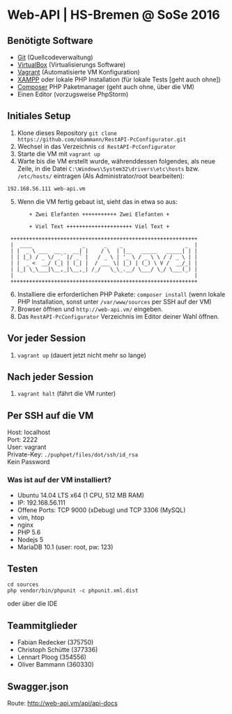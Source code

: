 # Web-API | HS-Bremen @ SoSe 2016 

## Benötigte Software
- [Git](https://git-scm.com/) (Quellcodeverwaltung)
- [VirtualBox](https://www.virtualbox.org/) (Virtualisierungs Software)
- [Vagrant](https://www.vagrantup.com/) (Automatisierte VM Konfiguration)
- [XAMPP](https://www.apachefriends.org) oder lokale PHP Installation (für lokale Tests [geht auch ohne])
- [Composer](https://getcomposer.org/) PHP Paketmanager (geht auch ohne, über die VM)
- Einen Editor (vorzugsweise PhpStorm)

## Initiales Setup
1. Klone dieses Repository `git clone https://github.com/obammann/RestAPI-PcConfigurator.git`
2. Wechsel in das Verzeichnis `cd RestAPI-PcConfigurator`
3. Starte die VM mit `vagrant up`
4. Warte bis die VM erstellt wurde, währenddessen folgendes, als neue Zeile, in die Datei `C:\Windows\System32\drivers\etc\hosts` bzw. `/etc/hosts/` eintragen (Als Administrator/root bearbeiten):  
```
192.168.56.111 web-api.vm
```
5. Wenn die VM fertig gebaut ist, sieht das in etwa so aus:  
```
       + Zwei Elefanten +++++++++++ Zwei Elefanten +
       
       + Viel Text +++++++++++++++++++++ Viel Text +
       
 ++++++++++++++++++++++++++++++++++++++++++++++++++++++++++++
 |  ____                _      _    _                    _  |
 | |  _ \ ___  __ _  __| |    / \  | |__   _____   _____| | |
 | | |_) / _ \/ _` |/ _` |   / _ \ | '_ \ / _ \ \ / / _ \ | |
 | |  _ <  __/ (_| | (_| |  / ___ \| |_) | (_) \ V /  __/_| |
 | |_| \_\___|\__,_|\__,_| /_/   \_\_.__/ \___/ \_/ \___(_) |
 |                                                          |
 ++++++++++++++++++++++++++++++++++++++++++++++++++++++++++++       
```
6. Installiere die erforderlichen PHP Pakete: `composer install` (wenn lokale PHP Installation, sonst unter `/var/www/sources` per SSH auf der VM)
7. Browser öffnen und `http://web-api.vm/` eingeben.
8. Das `RestAPI-PcConfigurator` Verzeichnis im Editor deiner Wahl öffnen.

## Vor jeder Session
1. `vagrant up` (dauert jetzt nicht mehr so lange)

## Nach jeder Session
1. `vagrant halt` (fährt die VM runter)

## Per SSH auf die VM
Host: localhost  
Port: 2222  
User: vagrant  
Private-Key: `./puphpet/files/dot/ssh/id_rsa`  
Kein Password

### Was ist auf der VM installiert?
- Ubuntu 14.04 LTS x64 (1 CPU, 512 MB RAM)
- IP: 192.168.56.111
- Offene Ports: TCP 9000 (xDebug) und TCP 3306 (MySQL)
- vim, htop
- nginx
- PHP 5.6
- Nodejs 5
- MariaDB 10.1 (user: root, pw: 123)

## Testen
```
cd sources
php vendor/bin/phpunit -c phpunit.xml.dist
```
oder über die IDE

## Teammitglieder
 - Fabian Redecker (375750)
 - Christoph Schütte (377336)
 - Lennart Ploog (354556)
 - Oliver Bammann (360330)

## Swagger.json
Route: http://web-api.vm/api/api-docs




